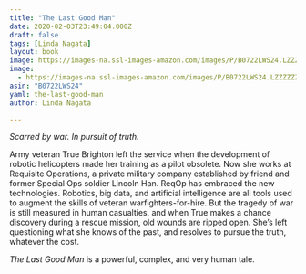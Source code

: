```yaml
---
title: "The Last Good Man"
date: 2020-02-03T23:49:04.000Z
draft: false
tags: [Linda Nagata]
layout: book
image: https://images-na.ssl-images-amazon.com/images/P/B0722LWS24.LZZZZZZZ.jpg
image: 
  - https://images-na.ssl-images-amazon.com/images/P/B0722LWS24.LZZZZZZZ.jpg
asin: "B0722LWS24"
yaml: the-last-good-man
author: Linda Nagata

---
```


*Scarred by war. In pursuit of truth.*  
  
Army veteran True Brighton left the service when the development of robotic helicopters made her training as a pilot obsolete. Now she works at Requisite Operations, a private military company established by friend and former Special Ops soldier Lincoln Han. ReqOp has embraced the new technologies. Robotics, big data, and artificial intelligence are all tools used to augment the skills of veteran warfighters-for-hire. But the tragedy of war is still measured in human casualties, and when True makes a chance discovery during a rescue mission, old wounds are ripped open. She’s left questioning what she knows of the past, and resolves to pursue the truth, whatever the cost.  
  
*The Last Good Man* is a powerful, complex, and very human tale.